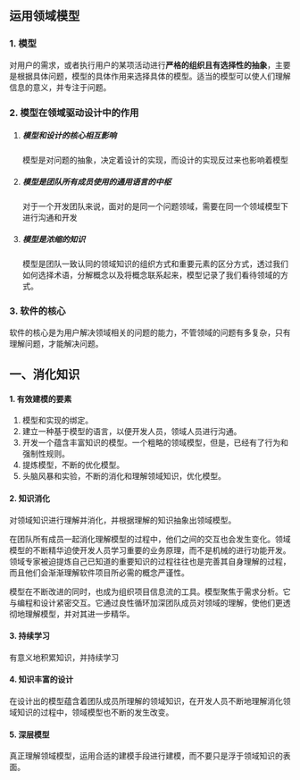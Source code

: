 ## 运用领域模型

### 1. 模型

对用户的需求，或者执行用户的某项活动进行**严格的组织且有选择性的抽象**，主要是根据具体问题，模型的具体作用来选择具体的模型。适当的模型可以使人们理解信息的意义，并专注于问题。



### 2. 模型在领域驱动设计中的作用

1. ##### 模型和设计的核心相互影响

    模型是对问题的抽象，决定着设计的实现，而设计的实现反过来也影响着模型

2. ##### 模型是团队所有成员使用的通用语言的中枢

    对于一个开发团队来说，面对的是同一个问题领域，需要在同一个领域模型下进行沟通和开发

3. ##### 模型是浓缩的知识

    模型是团队一致认同的领域知识的组织方式和重要元素的区分方式，透过我们如何选择术语，分解概念以及将概念联系起来，模型记录了我们看待领域的方式。



### 3. 软件的核心

软件的核心是为用户解决领域相关的问题的能力，不管领域的问题有多复杂，只有理解问题，才能解决问题。



## 一、消化知识

#### 1. 有效建模的要素

1. 模型和实现的绑定。
2. 建立一种基于模型的语言，以便开发人员，领域人员进行沟通。
3. 开发一个蕴含丰富知识的模型。一个粗略的领域模型，但是，已经有了行为和强制性规则。
4. 提炼模型，不断的优化模型。
5. 头脑风暴和实验，不断的消化和理解领域知识，优化模型。



#### 2. 知识消化

对领域知识进行理解并消化，并根据理解的知识抽象出领域模型。

在团队所有成员一起消化理解模型的过程中，他们之间的交互也会发生变化。领域模型的不断精华迫使开发人员学习重要的业务原理，而不是机械的进行功能开发。领域专家被迫提炼自己已知道的重要知识的过程往往也是完善其自身理解的过程，而且他们会渐渐理解软件项目所必需的概念严谨性。

模型在不断改进的同时，也成为组织项目信息流的工具。模型聚焦于需求分析。它与编程和设计紧密交互。它通过良性循环加深团队成员对领域的理解，使他们更透彻地理解模型，并对其进一步精华。



#### 3. 持续学习

有意义地积累知识，并持续学习



#### 4. 知识丰富的设计

在设计出的模型蕴含着团队成员所理解的领域知识，在开发人员不断地理解消化领域知识的过程中，领域模型也不断的发生改变。



#### 5. 深层模型

真正理解领域模型，运用合适的建模手段进行建模，而不要只是浮于领域知识的表面。
